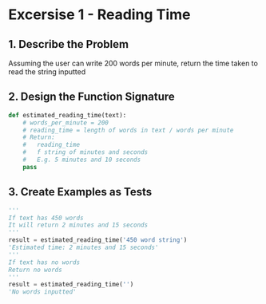 # Excersise 1 - Reading Time

## 1. Describe the Problem

Assuming the user can write 200 words per minute, return the time taken to read
the string inputted

## 2. Design the Function Signature

```python
def estimated_reading_time(text):
    # words_per_minute = 200
    # reading_time = length of words in text / words per minute
    # Return:
    #   reading_time
    #   f string of minutes and seconds
    #   E.g. 5 minutes and 10 seconds
    pass
```

## 3. Create Examples as Tests

```python
'''
If text has 450 words
It will return 2 minutes and 15 seconds
'''
result = estimated_reading_time('450 word string')
'Estimated time: 2 minutes and 15 seconds'
'''
If text has no words
Return no words
'''
result = estimated_reading_time('')
'No words inputted'
```
